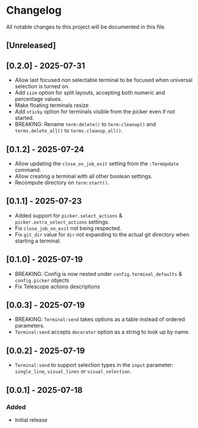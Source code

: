 # Changelog

All notable changes to this project will be documented in this file.

## [Unreleased]

## [0.2.0] - 2025-07-31

- Allow last focused non selectable terminal to be focused when universal selection is turned on.
- Add `size` option for split layouts, accepting both numeric and percentage values.
- Make floating terminals resize
- Add `sticky` option for terminals visible from the picker even if not started.
- BREAKING: Rename `term:delete()` to `term:cleanup()` and `terms.delete_all()` to `terms.cleanup_all()`.

## [0.1.2] - 2025-07-24

- Allow updating the `close_on_job_exit` setting from the `:TermUpdate` command.
- Allow creating a terminal with all other boolean settings.
- Recompute directory on `term:start()`.

## [0.1.1] - 2025-07-23

- Added support for `picker.select_actions` & `picker.extra_select_actions` settings.
- Fix `close_job_on_exit` not being respected.
- Fix `git_dir` value for `dir` not expanding to the actual git directory when starting a terminal.

## [0.1.0] - 2025-07-19

- BREAKING: Config is now nested under `config.terminal_defaults` & `config.picker` objects
- Fix Telescope actions descriptions

## [0.0.3] - 2025-07-19

- BREAKING: `Terminal:send` takes options as a table instead of ordered parameters.
- `Terminal:send` accepts `decorator` option as a string to look up by name.

## [0.0.2] - 2025-07-19

- `Terminal:send` to support selection types in the `input` parameter: `single_line`, `visual_lines` or `visual_selection`.

## [0.0.1] - 2025-07-18

### Added
- Initial release
